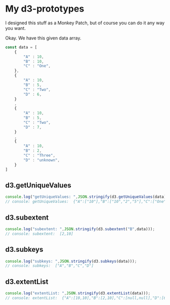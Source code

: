 # My d3-prototypes

I designed this stuff as a Monkey Patch, but of course you can do it any way you want.

Okay. We have this given data array.

```js
const data = [
    {
        "A" : 10,
        "B" : 10,
        "C" : "One",
    },
    {
        "A" : 10,
        "B" : 5,
        "C" : "Two",
        "D" : 6,
    }
    ,
    {
        "A" : 10,
        "B" : 5,
        "C" : "Two",
        "D" : 7,
    }
    ,
    {
        "A" : 10,
        "B" : 2,
        "C" : "Three",
        "D" : "unknown",
    }
]
```

## d3.getUniqueValues

```js
console.log("getUniqueValues: ",JSON.stringify(d3.getUniqueValues(data)));
// console: getUniqueValues:  {"A":["10"],"B":["10","2","5"],"C":["One","Three","Two"],"D":["6","7","unknown"]}
```

## d3.subextent
```js
console.log("subextent: ",JSON.stringify(d3.subextent("B",data)));
// console: subextent:  [2,10]
```

## d3.subkeys

```js
console.log("subkeys: ",JSON.stringify(d3.subkeys(data)));
// console: subkeys:  ["A","B","C","D"]
```

## d3.extentList 

```js
console.log("extentList: ",JSON.stringify(d3.extentList(data)));
// console: extentList:  {"A":[10,10],"B":[2,10],"C":[null,null],"D":[6,7]}
```




